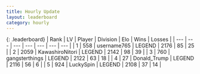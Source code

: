 ```yaml
---
title: Hourly Update
layout: leaderboard
category: hourly
---
```


{: .leaderboard}
| Rank | LV | Player | Division | Elo | Wins | Losses |
| --- | --- | --- | --- | --- | --- | --- |
| <span data-change="0">1</span> | 558 | <span title="ID: 188640">username765</span> | LEGEND | <span data-change="0">2176</span> | <span data-change="0">85</span> | <span data-change="0">25</span> |
| <span data-change="0">2</span> | 2059 | <span title="ID: 164871">KawashiroNitori</span> | LEGEND | <span data-change="0">2142</span> | <span data-change="0">98</span> | <span data-change="0">39</span> |
| <span data-change="0">3</span> | 760 | <span title="ID: 92077">gangsterthings</span> | LEGEND | <span data-change="0">2122</span> | <span data-change="0">63</span> | <span data-change="0">18</span> |
| <span data-change="0">4</span> | 27 | <span title="ID: 515520">Donald_Trump</span> | LEGEND | <span data-change="0">2116</span> | <span data-change="3">56</span> | <span data-change="1">6</span> |
| <span data-change="0">5</span> | 924 | <span title="ID: 498412">LuckySpin</span> | LEGEND | <span data-change="0">2108</span> | <span data-change="0">37</span> | <span data-change="0">14</span> |